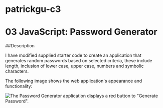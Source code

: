 # patrickgu-c3
# 03 JavaScript: Password Generator

##Description

I have modified supplied starter code to create an application that generates random passwords based on selected criteria, these include length, inclusion of lower case, upper case, numbers and symbolic characters.



The following image shows the web application's appearance and functionality:

![The Password Generator application displays a red button to "Generate Password".](./Assets/03-javascript-homework-demo.png)


